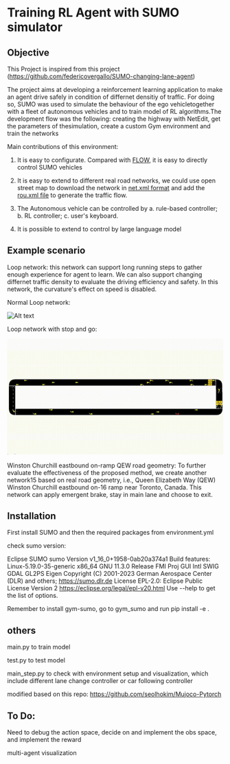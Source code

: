 # Training RL Agent with SUMO simulator

## Objective

This Project is inspired  from this project (https://github.com/federicovergallo/SUMO-changing-lane-agent) 

The project aims at developing a reinforcement learning application to make an agent drive safely in condition of differnet densitiy of traffic. For doing so, SUMO was used to simulate the behaviour of the ego vehicletogether with a fleet of autonomous vehicles and to train model of RL algorithms.The development flow was the following: creating the highway with NetEdit, get the parameters of thesimulation, create a custom Gym environment and train the networks

Main contributions of this environment:

1. It is easy to configurate. Compared with [FLOW](https://github.com/flow-project/flow), it is easy to directly control SUMO vehicles

2. It is easy to extend to different real road networks, we could use open street map to download the network in [net.xml format](https://wiki.openstreetmap.org/wiki/OSM_XML) and add the [rou.xml file](https://sumo.dlr.de/docs/Tools/Routes.html) to generate the traffic flow.

3. The Autonomous vehicle can be controlled by a. rule-based controller; b. RL controller; c. user's keyboard. 

4. It is possible to extend to control by large language model


## Example scenario

Loop network: this network can support long running steps to gather enough experience for agent to learn. We can also support changing differnet traffic density to evaluate the driving efficiency and safety. In this network, the curvature's effect on speed is disabled.

Normal Loop network:

![Alt text](figures/loop.gif?raw=true "Loop network Traffic scenario. Red vehicle is the AV agent")


Loop network with stop and go:

![Alt text](figures/loopstopandgo.gif?raw=true "Loop network Traffic scenario with stop and go. Red vehicle is the AV agent")


Winston Churchill eastbound on-ramp QEW road geometry: To further evaluate the effectiveness of the proposed method, we create another network15
based on real road geometry, i.e., Queen Elizabeth Way (QEW) Winston Churchill eastbound on-16 ramp near Toronto, Canada. This network can apply emergent brake, stay in main lane and choose to exit.





## Installation
First install SUMO and then the required packages from environment.yml

check sumo version: 

Eclipse SUMO sumo Version v1_16_0+1958-0ab20a374a1
 Build features: Linux-5.19.0-35-generic x86_64 GNU 11.3.0 Release FMI Proj GUI Intl SWIG GDAL GL2PS Eigen
 Copyright (C) 2001-2023 German Aerospace Center (DLR) and others; https://sumo.dlr.de
 License EPL-2.0: Eclipse Public License Version 2 <https://eclipse.org/legal/epl-v20.html>
 Use --help to get the list of options.

Remember to install gym-sumo, go to gym_sumo and run pip install -e .

## others
main.py to train model

test.py to test model

main_step.py to check with environment setup and visualization, which include different lane change controller or car following controller

modified based on this repo: https://github.com/seolhokim/Mujoco-Pytorch 

## To Do:

Need to debug the action space, decide on and implement the obs space, and implement the reward

multi-agent visualization
